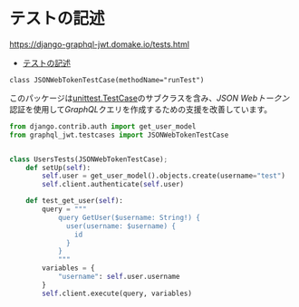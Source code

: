 # テストの記述

<https://django-graphql-jwt.domake.io/tests.html>

- [テストの記述](#テストの記述)

```text
class JSONWebTokenTestCase(methodName="runTest")
```

このパッケージは[unittest.TestCase](https://docs.python.org/3/library/unittest.html#unittest.TestCase)のサブクラスを含み、*JSON Webトークン*認証を使用して*GraphQL*クエリを作成するための支援を改善しています。

```python
from django.contrib.auth import get_user_model
from graphql_jwt.testcases import JSONWebTokenTestCase


class UsersTests(JSONWebTokenTestCase);
    def setUp(self):
        self.user = get_user_model().objects.create(username="test")
        self.client.authenticate(self.user)

    def test_get_user(self):
        query = """
            query GetUser($username: String!) {
              user(username: $username) {
                id
              }
            }
            """
        variables = {
            "username": self.user.username
        }
        self.client.execute(query, variables)
